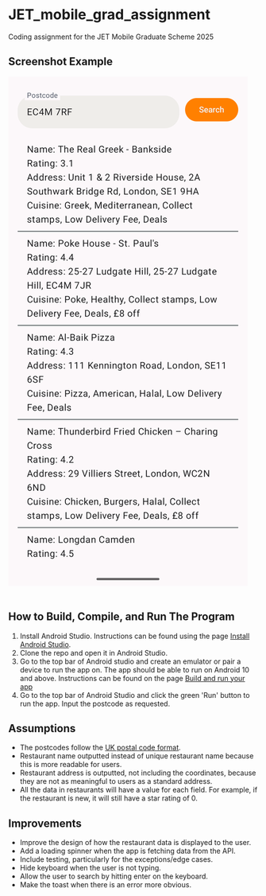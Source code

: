 # JET_mobile_grad_assignment

Coding assignment for the JET Mobile Graduate Scheme 2025

## Screenshot Example

![Mobile app screenshot](https://github.com/sraddheya/JET_mobile_grad_assignment/blob/main/app_screenshot.png)<img width="100">

## How to Build, Compile, and Run The Program

1. Install Android Studio. Instructions can be found using the page [Install Android Studio](https://developer.android.com/studio/install).
2. Clone the repo and open it in Android Studio.
3. Go to the top bar of Android studio and create an emulator or pair a device to run the app on. The app should be able to run on Android 10 and above. Instructions can be found on the page [Build and run your app](https://developer.android.com/studio/run)
4. Go to the top bar of Android Studio and click the green 'Run' button to run the app. Input the postcode as requested.

## Assumptions

- The postcodes follow the [UK postal code format](https://assets.publishing.service.gov.uk/media/5a81ebbded915d74e6234d42/Appendix_C_ILR_2017_to_2018_v1_Published_28April17.pdf).
- Restaurant name outputted instead of unique restaurant name because this is more readable for users.
- Restaurant address is outputted, not including the coordinates, because they are not as meaningful to users as a standard address.
- All the data in restaurants will have a value for each field. For example, if the restaurant is new, it will still have a star rating of 0.

## Improvements

- Improve the design of how the restaurant data is displayed to the user.
- Add a loading spinner when the app is fetching data from the API.
- Include testing, particularly for the exceptions/edge cases.
- Hide keyboard when the user is not typing.
- Allow the user to search by hitting enter on the keyboard.
- Make the toast when there is an error more obvious.
